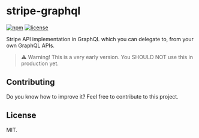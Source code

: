 # stripe-graphql

[![npm](https://img.shields.io/npm/v/stripe-graphql.svg)]()
[![license](https://img.shields.io/github/license/jferrettiboke/stripe-graphql.svg)]()

Stripe API implementation in GraphQL which you can delegate to, from your own GraphQL APIs.

> ⚠️ Warning! This is a very early version. You SHOULD NOT use this in production yet.

## Contributing

Do you know how to improve it? Feel free to contribute to this project.

## License

MIT.
